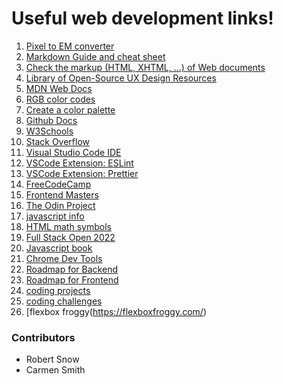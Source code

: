 # Useful web development links!

1. [Pixel to EM converter](http://pxtoem.com/)
2. [Markdown Guide and cheat sheet](https://www.markdownguide.org/cheat-sheet/)
3. [Check the markup (HTML, XHTML, …) of Web documents](https://validator.w3.org/#validate_by_input/)
4. [Library of Open-Source UX Design Resources](https://www.interaction-design.org/literature/)
5. [MDN Web Docs](https://developer.mozilla.org/en-US/)
6. [RGB color codes](https://rgbcolorcode.com/)
7. [Create a color palette](https://coolors.co/f26419-ffff66-306b34-100b00-17a398)
8. [Github Docs](https://docs.github.com/en/get-started/quickstart)
9. [W3Schools](https://www.w3schools.com/)
10. [Stack Overflow](https://stackoverflow.com/)
11. [Visual Studio Code IDE](https://code.visualstudio.com/)
12. [VSCode Extension: ESLint](https://marketplace.visualstudio.com/items?itemName=dbaeumer.vscode-eslint)
13. [VSCode Extension: Prettier](https://marketplace.visualstudio.com/items?itemName=esbenp.prettier-vscode)
14. [FreeCodeCamp](https://www.freecodecamp.org/)
15. [Frontend Masters](https://frontendmasters.com/bootcamp/)
16. [ The Odin Project](https://www.theodinproject.com/)
17. [javascript info](https://javascript.info/)
18. [HTML math symbols](https://www.toptal.com/designers/htmlarrows/math/)
19. [Full Stack Open 2022](https://fullstackopen.com/en/)
20. [Javascript book](https://eloquentjavascript.net)
21. [Chrome Dev Tools](https://developer.chrome.com/docs/devtools/)
22. [Roadmap for Backend](https://roadmap.sh/backend)
23. [Roadmap for Frontend](https://roadmap.sh/frontend)
24. [coding projects](https://www.frontendmentor.io/challenges)
25. [coding challenges](https://devchallenges.io/)
26. [flexbox froggy(https://flexboxfroggy.com/)

### Contributors

- Robert Snow
- Carmen Smith
